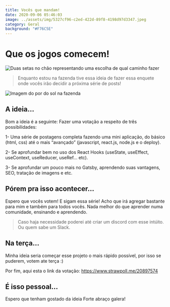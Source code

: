 ```yaml
---
title: Vocês que mandam!
date: 2020-09-06 05:46:03
image: ../assets/img/5327cf96-c2ed-422d-89f8-4198d97d3347.jpeg
category: Geral
background: "#F76C5E"
---
```

# Que os jogos comecem!

![Duas setas no chão representando uma escolha de qual caminho fazer](../assets/img/5327cf96-c2ed-422d-89f8-4198d97d3347.jpeg)

> Enquanto estou na fazenda tive essa ideia de fazer essa enquete onde vocês irão decidir a próxima série de posts! 

![Imagem do por do sol na fazenda](../assets/img/b0164a3e-a9f4-4808-8130-3b519c478c0c.jpeg)

## A ideia...

Bom a ideia é a seguinte:
Fazer uma votação a respeito de três possibilidades:

1- Uma série de postagens completa fazendo uma mini aplicação, do básico (html, css) até o mais “avançado” (javascript, react.js, node.js e o deploy).

2- Se aprofundar bem no uso dos React Hooks (useState, useEffect, useContext, useReducer, useRef... etc).

3- Se aprofundar um pouco mais no Gatsby, aprendendo suas vantagens, SEO, tratação de imagens e etc.

## Pórem pra isso acontecer...

Espero que vocês votem! E sigam essa série! Acho que irá agregar bastante para mim e também para todos vocês. Nada melhor do que aprender numa comunidade, ensinando e aprendendo. 

> Caso haja necessidade poderei até criar um discord com esse intúito. Ou quem sabe um Slack.

## Na terça...

Minha ideia seria começar esse projeto o mais rápido possível, por isso se puderem, votem ate terça :)

Por fim, aqui esta o link da votação: https://www.strawpoll.me/20897574

## É isso pessoal...

Espero que tenham gostado da ideia 
Forte abraço galera!